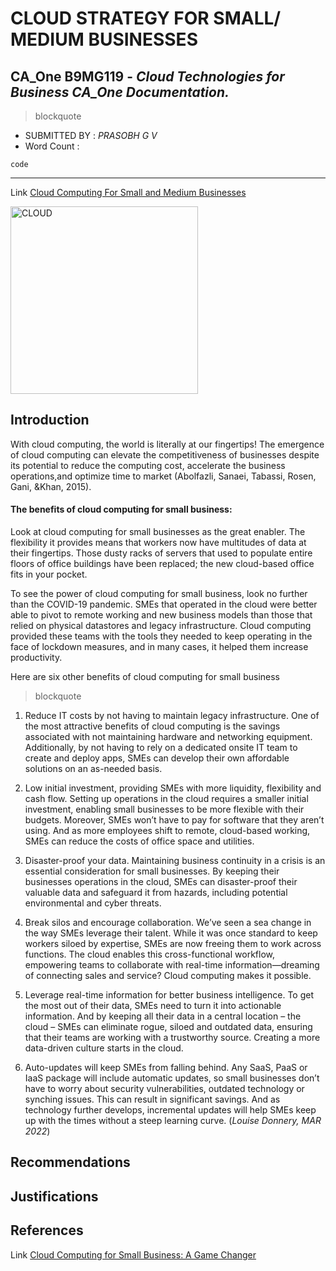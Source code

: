 
# CLOUD STRATEGY FOR SMALL/ MEDIUM BUSINESSES

## **CA_One B9MG119** - *Cloud Technologies for Business CA_One Documentation.*


> blockquote
  
- SUBMITTED BY : *PRASOBH G V*
- Word Count   : 

`code`

-----------------------------------------------

Link [Cloud Computing For Small and Medium Businesses](https://ieeexplore.ieee.org/stamp/stamp.jsp?tp=&arnumber=6470904)

<img width="300" height="300" alt="CLOUD" src="https://www.eginnovations.com/blog/wp-content/uploads/2021/09/Cloud-Computing.jpg">

## Introduction
With cloud computing, the world is literally at our fingertips! The emergence of cloud computing can elevate the competitiveness
of businesses despite its potential to reduce the computing cost, accelerate the business operations,and optimize time to market
(Abolfazli, Sanaei, Tabassi, Rosen, Gani, &Khan, 2015).

#### The benefits of cloud computing for small business:
Look at cloud computing for small businesses as the great enabler. The flexibility it provides means that workers now have multitudes of data at their fingertips. Those dusty racks of servers that used to populate entire floors of office buildings have been replaced; the new cloud-based office fits in your pocket.

To see the power of cloud computing for small business, look no further than the COVID-19 pandemic. SMEs that operated in the cloud were better able to pivot to remote working and new business models than those that relied on physical datastores and legacy infrastructure. Cloud computing provided these teams with the tools they needed to keep operating in the face of lockdown measures, and in many cases, it helped them increase productivity.  

Here are six other benefits of cloud computing for small business
> blockquote

1. Reduce IT costs by not having to maintain legacy infrastructure. One of the most attractive benefits of cloud computing is the savings associated with not maintaining hardware and networking equipment. Additionally, by not having to rely on a dedicated onsite IT team to create and deploy apps, SMEs can develop their own affordable solutions on an as-needed basis.

2. Low initial investment, providing SMEs with more liquidity, flexibility and cash flow. Setting up operations in the cloud requires a smaller initial investment, enabling small businesses to be more flexible with their budgets. Moreover, SMEs won’t have to pay for software that they aren’t using. And as more employees shift to remote, cloud-based working, SMEs can reduce the costs of office space and utilities.

3. Disaster-proof your data. Maintaining business continuity in a crisis is an essential consideration for small businesses. By keeping their businesses operations in the cloud, SMEs can disaster-proof their valuable data and safeguard it from hazards, including potential environmental and cyber threats.

4. Break silos and encourage collaboration. We’ve seen a sea change in the way SMEs leverage their talent. While it was once standard to keep workers siloed by expertise, SMEs are now freeing them to work across functions. The cloud enables this cross-functional workflow, empowering teams to collaborate with real-time information—dreaming of connecting sales and service? Cloud computing makes it possible.

5. Leverage real-time information for better business intelligence. To get the most out of their data, SMEs need to turn it into actionable information. And by keeping all their data in a central location – the cloud – SMEs can eliminate rogue, siloed and outdated data, ensuring that their teams are working with a trustworthy source. Creating a more data-driven culture starts in the cloud. 

6. Auto-updates will keep SMEs from falling behind. Any SaaS, PaaS or IaaS package will include automatic updates, so small businesses don’t have to worry about security vulnerabilities, outdated technology or synching issues. This can result in significant savings. And as technology further develops, incremental updates will help SMEs keep up with the times without a steep learning curve. (*Louise Donnery, MAR 2022*)

## Recommendations 

## Justifications

## References
Link [Cloud Computing for Small Business: A Game Changer](https://www.salesforce.com/eu/blog/2022/03/cloud-computing-for-small-business.html)
